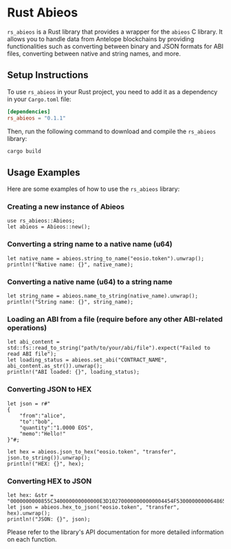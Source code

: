 # Rust Abieos

`rs_abieos` is a Rust library that provides a wrapper for the `abieos` C library. It allows you to handle data from Antelope blockchains by providing functionalities such as converting between binary and JSON formats for ABI files, converting between native and string names, and more.

## Setup Instructions

To use `rs_abieos` in your Rust project, you need to add it as a dependency in your `Cargo.toml` file:

```toml
[dependencies]
rs_abieos = "0.1.1"
```

Then, run the following command to download and compile the `rs_abieos` library:

```bash
cargo build
```

## Usage Examples

Here are some examples of how to use the `rs_abieos` library:

### Creating a new instance of Abieos

```
use rs_abieos::Abieos;
let abieos = Abieos::new();
```

### Converting a string name to a native name (u64)

```
let native_name = abieos.string_to_name("eosio.token").unwrap();
println!("Native name: {}", native_name);
```

### Converting a native name (u64) to a string name

```
let string_name = abieos.name_to_string(native_name).unwrap();
println!("String name: {}", string_name);
```

### Loading an ABI from a file (require before any other ABI-related operations)

```
let abi_content = std::fs::read_to_string("path/to/your/abi/file").expect("Failed to read ABI file");
let loading_status = abieos.set_abi("CONTRACT_NAME", abi_content.as_str()).unwrap();
println!("ABI loaded: {}", loading_status);
```

### Converting JSON to HEX

```
let json = r#"
{
    "from":"alice",
    "to":"bob",
    "quantity":"1.0000 EOS",
    "memo":"Hello!"
}"#;

let hex = abieos.json_to_hex("eosio.token", "transfer", json.to_string()).unwrap();
println!("HEX: {}", hex);
```

### Converting HEX to JSON

```
let hex: &str = "0000000000855C340000000000000E3D102700000000000004454F53000000000648656C6C6F21";
let json = abieos.hex_to_json("eosio.token", "transfer", hex).unwrap();
println!("JSON: {}", json);
```

Please refer to the library's API documentation for more detailed information on each function.